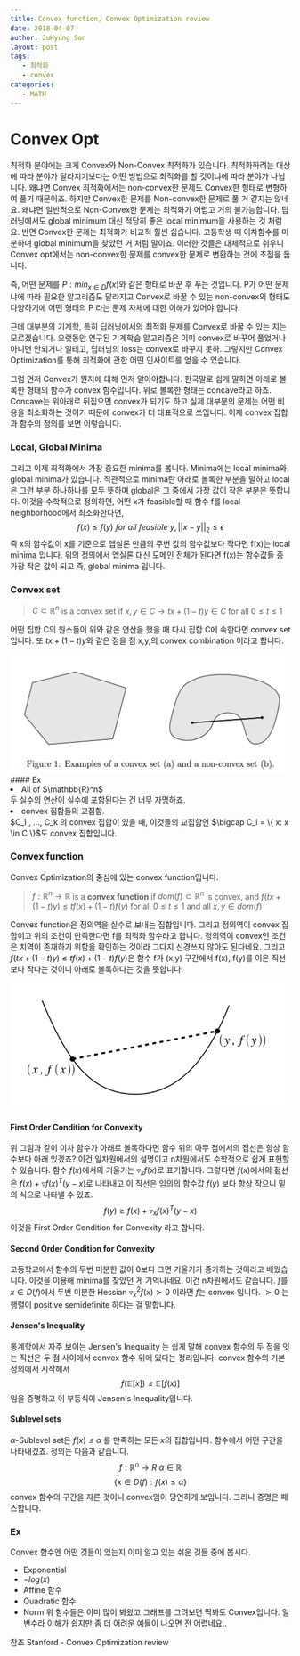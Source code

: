 ```yaml
---
title: Convex function, Convex Optimization review
date: 2018-04-07
author: JuHyung Son
layout: post
tags:
   - 최적화
   - convex
categories:
   - MATH
---
```


# Convex Opt
최적화 분야에는 크게 Convex와 Non-Convex 최적화가 있습니다. 최적화하려는 대상에 따라 분야가 달라지기보다는 어떤 방법으로 최적화를 할 것이냐에 따라 분야가 나뉩니다. 왜냐면 Convex 최적화에서는 non-convex한 문제도 Convex한 형태로 변형하여 풀기 때문이죠. 하지만 Convex한 문제를 Non-convex한 문제로 풀 거 같지는 않네요. 왜냐면 일반적으로 Non-Convex한 문제는 최적화가 어렵고 거의 불가능합니다. 딥러닝에서도 global minimum 대신 적당히 좋은 local minimum을 사용하는 것 처럼요. 반면 Convex한 문제는 최적화가 비교적 훨씬 쉽습니다. 고등학생 때 이차함수를 미분하며 global minimum을 찾았던 거 처럼 말이죠. 이러한 것들은 대체적으로 쉬우니 Convex opt에서는 non-convex한 문제를 convex한 문제로 변환하는 것에 초점을 둡니다.

즉, 어떤 문제를 $P:min_{x \in D} f(x)$와 같은 형태로 바꾼 후 푸는 것입니다. P가 어떤 문제냐에 따라 필요한 알고리즘도 달라지고 Convex로 바꿀 수 있는 non-convex의 형태도 다양하기에 어떤 형태의 P 라는 문제 자체에 대한 이해가 있어야 합니다.

근데 대부분의 기계학, 특히 딥러닝에서의 최적화 문제를 Convex로 바꿀 수 있는 지는 모르겠습니다. 오랫동안 연구된 기계학습 알고리즘은 이미 convex로 바꾸어 풀었거나 아니면 안되거나 일테고, 딥러닝의 loss는 convex로 바꾸지 못하. 그렇지만 Convex Optimization를 통해 최적화에 관한 어떤 인사이트를 얻을 수 있습니다.

그럼 먼저 Convex가 뭔지에 대해 먼저 알아야합니다. 한국말로 쉽게 말하면 아래로 볼록한 형태의 함수가 convex 함수입니다. 위로 볼록한 형태는 concave라고 하죠. Concave는 위아래로 뒤집으면 convex가 되기도 하고 실제 대부분의 문제는 어떤 비용을 최소화하는 것이기 때문에 convex가 더 대표적으로 쓰입니다.
이제 convex 집합과 함수의 정의를 보면 이렇습니다.

### Local, Global Minima

그리고 이제 최적화에서 가장 중요한 minima를 봅니다. Minima에는 local minima와 global minima가 있습니다. 직관적으로 minima란 아래로 볼록한 부분을 말하고 local은 그런 부분 하나하나를 모두 뜻하며 global은 그 중에서 가장 값이 작은 부분은 뜻합니다. 이것을 수학적으로 정의하면,
어떤 x가 feasible할 때 함수 f를 local neighborhood에서 최소화한다면, $$f(x) \leq f(y) ~ for ~ all ~ feasible~y, ||x-y||_{2} \leq \epsilon$$
즉 x의 함수값이 x를 기준으로 엡실론 만큼의 주변 값의 함수값보다 작다면 f(x)는 local minima 입니다.
위의 정의에서 엡실론 대신 도메인 전체가 된다면 f(x)는 함수값들 중 가장 작은 값이 되고 즉, global minima 입니다.

### Convex set
>$C \subset \mathbb{R}^{n}$ is a convex set if $x,y \in C \rightarrow tx+(1-t)y \in C$ for all $0 \leq t \leq 1$

어떤 집합 C의 원소들이 위와 같은 연산을 했을 때 다시 집합 C에 속한다면 convex set입니다. 또 $tx+(1-t)y$와 같은 점을 점 x,y,의 convex combination 이라고 합니다.
<div align='center'> <img src="/image/convex/1.jpg"/> </div>
#### Ex
<li>
   All of $\mathbb{R}^n$ </br>
   두 실수의 연산이 실수에 포함된다는 건 너무 자명하죠.
</li>
<li>
   convex 집합들의 교집합. </br>
   $C_1 , ..., C_k 의 convex 집합이 있을 때, 이것들의 교집합인 $\bigcap C_i = \{ x: x \in C \}$도 convex 집합입니다.
</li>

### Convex function

Convex Optimization의 중심에 있는 convex function입니다.

>$f : \mathbb{R}^{n} \rightarrow \mathbb{R}$ is a **convex function** if $dom(f) \subset \mathbb{R}^{n}$ is convex, and $f(tx + (1-t)y) \leq t f(x) + (1-t)f(y)$ for all $0 \leq t \leq 1$ and all $x,y \in dom(f)$

Convex function은 정의역을 실수로 보내는 집합입니다. 그리고 정의역이 convex 집합이고 위의 조건이 만족한다면 f를 최적화 함수라고 합니다. 정의역이 convex인 조건은 치역이 존재하기 위함을 확인하는 것이라 그다지 신경쓰지 않아도 된다네요. 그리고 $f(tx + (1-t)y) \leq t f(x) + (1-t)f(y)$은 함수 f가 (x,y) 구간에서 f(x), f(y)를 이은 직선 보다 작다는 것이니 아래로 볼록하다는 것을 뜻합니다.
<div align='center'> <img src="/image/convex/2.jpg"/> </div>

#### First Order Condition for Convexity

위 그림과 같이 이차 함수가 아래로 볼록하다면 함수 위의 아무 점에서의 접선은 항상 함수보다 아래 있겠죠? 이건 일차원에서의 설명이고 n차원에서도 수학적으로 쉽게 표현할 수 있습니다. 함수 $f(x)$에서의 기울기는 $\triangledown_{x} f(x)$로 표기합니다. 그렇다면 $f(x)$에서의 접선은 $f(x)+ \triangledown f(x)^T (y-x)$로 나타내고 이 직선은 임의의 함수값 $f(y)$ 보다 항상 작으니 밑의 식으로 나타낼 수 있죠. $$f(y) \geq f(x) + \triangledown_x f(x)^T (y-x)$$
이것을 First Order Condition for Convexity 라고 합니다.

#### Second Order Condition for Convexity

고등학교에서 함수의 두번 미분한 값이 0보다 크면 기울기가 증가하는 것이라고 배웠습니다. 이것을 이용해 minima를 찾았던 게 기억나네요. 이건 n차원에서도 같습니다. $f$를 $x \in D(f)$에서 두번 미분한 Hessian $\triangledown_x^2 f(x) \succ 0$ 이라면 $f$는 convex 입니다. $\succ 0$ 는 행렬이 positive semidefinite 하다는 걸 말합니다.

#### Jensen's Inequality

통계학에서 자주 보이는 Jensen's Inequality 는 쉽게 말해 convex 함수의 두 점을 잇는 직선은 두 점 사이에서 convex 함수 위에 있다는 정리입니다. convex 함수의 기본 정의에서 시작해서 $$f( \mathbb{E} [x]) \leq \mathbb{E} [f(x)]$$ 임을 증명하고 이 부등식이 Jensen's Inequality입니다.

#### Sublevel sets

$\alpha$-Sublevel set은 $f(x) \leq \alpha$ 를 만족하는 모든 $x$의 집합입니다. 함수에서 어떤 구간을 나타내겠죠. 정의는 다음과 같습니다. $$f: \mathbb{R}^n \rightarrow R ~ \alpha \in \mathbb{R}$$ $$\{x \in D(f) : f(x) \leq \alpha \}$$
convex 함수의 구간을 자른 것이니 convex임이 당연하게 보입니다. 그러니 증명은 패스합니다.

### Ex

Convex 함수엔 어떤 것들이 있는지 이미 알고 있는 쉬운 것들 중에 봅시다.
- Exponential
- $-log(x)$
- Affine 함수
- Quadratic 함수
- Norm
위 함수들은 이미 많이 봐왔고 그래프를 그려보면 딱봐도 Convex입니다. 일변수라 이해가 쉽지만 좀 더 어려운 예들이 나오면 전 어렵네요..

참조
Stanford - Convex Optimization review
